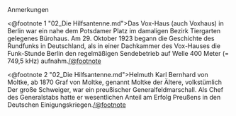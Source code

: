 <div class="anmerkungen">Anmerkungen</div>

<@footnote 1 "02_Die Hilfsantenne.md">Das Vox-Haus (auch Voxhaus) in Berlin war ein nahe dem Potsdamer Platz im damaligen Bezirk Tiergarten gelegenes Bürohaus. Am 29. Oktober 1923 begann die Geschichte des Rundfunks in Deutschland, als in einer Dachkammer des Vox-Hauses die Funk-Stunde Berlin den regelmäßigen Sendebetrieb auf Welle 400 Meter (= 749,5 kHz) aufnahm.</@footnote>

<@footnote 2 "02_Die Hilfsantenne.md">Helmuth Karl Bernhard von Moltke, ab 1870 Graf von Moltke, genannt Moltke der Ältere, volkstümlich Der große Schweiger, war ein preußischer Generalfeldmarschall. Als Chef des Generalstabs hatte er wesentlichen Anteil am Erfolg Preußens in den Deutschen Einigungskriegen.</@footnote>

